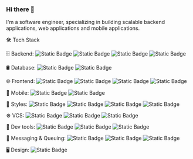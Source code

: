 ### Hi there 👋

I'm a software engineer, specializing in building scalable backend applications, web applications and mobile applications.

🛠  Tech Stack

🗄  Backend:  ![Static Badge](https://img.shields.io/badge/GoLang-black?logo=go) ![Static Badge](https://img.shields.io/badge/Express.js-black?logo=express) ![Static Badge](https://img.shields.io/badge/Nest.js-brown?logo=nestjs) ![Static Badge](https://img.shields.io/badge/Fastify-black?logo=fastify)

🛢  Database:  ![Static Badge](https://img.shields.io/badge/Mongo%20DB-green?logo=mongodb) ![Static Badge](https://img.shields.io/badge/Postgresql-white?logo=postgresql)

🌐  Frontend: ![Static Badge](https://img.shields.io/badge/React-blue?logo=react) ![Static Badge](https://img.shields.io/badge/Next.js-black?logo=next.js) ![Static Badge](https://img.shields.io/badge/Alpine.js-white?logo=alpine.js) ![Static Badge](https://img.shields.io/badge/Svelte-orange?logo=svelte)

📱  Mobile: ![Static Badge](https://img.shields.io/badge/React%20Native-darkblue?logo=react) ![Static Badge](https://img.shields.io/badge/Expo-black?logo=expo)

💄  Styles:  ![Static Badge](https://img.shields.io/badge/CSS-blue?logo=css) ![Static Badge](https://img.shields.io/badge/SASS-pink?logo=sass)
 ![Static Badge](https://img.shields.io/badge/TailwindCSS-blue?logo=tailwindcss) ![Static Badge](https://img.shields.io/badge/MUI-green?logo=mui)

⚙️  VCS:   ![Static Badge](https://img.shields.io/badge/Git-black?logo=git)
 ![Static Badge](https://img.shields.io/badge/GitHub-black?logo=GitHub) ![Static Badge](https://img.shields.io/badge/Bitbucket-blue?logo=Bitbucket)

🔧  Dev tools:  ![Static Badge](https://img.shields.io/badge/Nvim-darkblue?logo=neovim) ![Static Badge](https://img.shields.io/badge/Visual%20Studio%20Code-blue) ![Static Badge](https://img.shields.io/badge/Lazygit-black?logo=refinedgithub)

📩 Messaging & Queuing: ![Static Badge](https://img.shields.io/badge/Redis-orange?logo=redis) ![Static Badge](https://img.shields.io/badge/Kafka-231F20?logo=apachekafka) ![Static Badge](https://img.shields.io/badge/Rabbitmq-white?logo=rabbitmq)

🖥  Design:  ![Static Badge](https://img.shields.io/badge/Figma-purple?logo=Figma)
